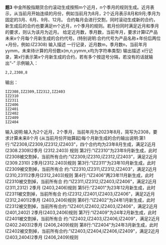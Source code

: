 **题3**
中金所股指期货合约滚动生成按照m个近月，n个季月的规则生成。近月表示，从当前月开始连续的月份，例如当前月为8月，2个近月表示8月和9月;季月为固定的3月、6月、9月、12月。
合约每月会进行交割，同时滚动生成新的合约，新生成后的合约也要满足m个近月，n个季月的规则。若月份同时满足近月和季月的要求，则认为该月为近月。
给定近月数，季月数，当前年月，要求计算IZ产品未来x个月每个月新生成的合约代号。(特别说明:合约代号为产品名称+年份后两位+月份，例如:IZ2308)
输入描述
一行记录，近月数m，季月数n，当前年月yymm，未来待计算的月份数x(m,n,yymm,x均为字符串类型)
输出描述
x行记录，第x行表示第x个月新生成的合约，若有多个按逗号分隔，若没有的话就输出“-”
示例输入：
```
2,2,2308,8
```
输出：
```
IZ2308,IZ2309,IZ2312,IZ2403
IZ2310
IZ2311
IZ2406
IZ2401
IZ2402
IZ2409
IZ2404
```
输入说明:输入为2个近月，2个季月，当前年月为2023年8月，简写为2308，要求计算未来8个月 (从当前月份开始算起)每个月新生成的合约输出说明:第1行:“IZ2308,IZ2309,IZ2312,IZ2403"，四个合约均为23年8月生成，满足2近月(2308.2309)2季月 (2312.2403) 规则
第2行:"IZ2310"为23年9月新生成，此时lZ2308被交割掉，当前所有合约:"IZ2309,IZ2310,IZ2312,IZ2403”，满足2近月 (2309.2310) 2季月(2312.2403)规则
第3行:"IZ2311"为23年10月新生成，此时IZ2309被交割掉，当前所有合
约:"IZ2310,IZ2311,IZ2312,IZ2403"，满足2近月(2310,2311)2季月(2312,2403)规则
第4行:"IZ2406"两23年11月新生成，此时IZ2310被交割掉，当前所有合
约:“IZ2311,IZ2312,IZ2403,IZ2406"，满足2近月(2311,2312) 2季月 (2403,2406)规则
第5行:“Z2401"为23年12月新生成，此时IZ2311被交割掉，当前所有合
约:IZ2312,IZ2401,IZ2403,IZ2406"，满足2近月(2312,2401)2季月 (2403,2406)规则
第6行:"IZ2402"为24年1月新生成，此时IZ2312被交割掉，当前所有合约:”IZ2401,IZ2402,IZ2403,IZ2406"，满足2近月(2401,2402) 2季月(2403,2406)规则
第7行:“IZ2409"为24年2月新生成，此时IZ2401被交割掉，当前所有合
约:"IZ2402,IZ2403,IZ2406,IZ2409"，满足2近月(2402.2403)2季月 (2406,2409)规则
第8行:"IZ2404"为24年3月新生成，此时IZ2402被交割掉，当前所有合约:"IZ2403,IZ2404,IZ2406,IZ2409"，满足2近月(2403,2404)2季月 (2406,2409)规则